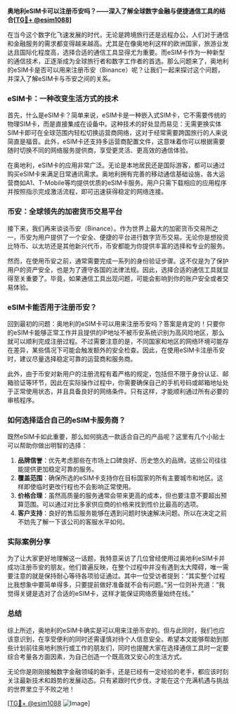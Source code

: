 **奥地利eSIM卡可以注册币安吗？——深入了解全球数字金融与便捷通信工具的结合[[TG💪+ @esim1088](https://t.me/s/esim1088)]**

在当今这个数字化飞速发展的时代，无论是跨境旅行还是远程办公，人们对于通信和金融服务的需求都变得越来越高。尤其是在像奥地利这样的欧洲国家，旅游业发达且国际化程度高，选择合适的通信工具显得尤为重要。而eSIM卡作为一种新型的通信技术，正逐渐成为全球旅行者和数字工作者的首选。那么问题来了，奥地利的eSIM卡是否可以用来注册币安（Binance）呢？让我们一起来探讨这个问题，并深入了解eSIM卡与币安之间的关系。

### eSIM卡：一种改变生活方式的技术

首先，什么是eSIM卡？简单来说，eSIM卡是一种嵌入式SIM卡，它不需要传统的物理SIM卡，而是直接集成在设备中。这种技术的好处显而易见：无需更换实体SIM卡即可在全球范围内轻松切换运营商网络，这对于经常需要跨国旅行的人来说简直是福音。此外，eSIM卡还支持多运营商配置文件，这意味着你可以根据需要随时切换不同的网络服务提供商，享受更灵活、更高效的通信体验。

在奥地利，eSIM卡的应用非常广泛。无论是本地居民还是国际游客，都可以通过购买eSIM卡来满足日常通讯需求。奥地利拥有完善的移动通信基础设施，各大运营商如A1、T-Mobile等均提供优质的eSIM卡服务。用户只需下载相应的应用程序并按照指示完成激活流程，即可迅速获得稳定的网络连接。

### 币安：全球领先的加密货币交易平台

接下来，我们再来谈谈币安（Binance）。作为世界上最大的加密货币交易所之一，币安为用户提供了一个安全、便捷的平台进行数字货币交易。无论你是想投资比特币、以太坊还是其他新兴代币，币安都能为你提供丰富的选择和专业的服务。

然而，在使用币安之前，通常需要完成一系列的身份验证步骤。这不仅是为了保护用户的资产安全，也是为了遵守各国的法律法规。因此，选择合适的通信工具就显得至关重要了。毕竟，如果通信工具出现问题，可能会影响到你的账户安全或者交易体验。

### eSIM卡能否用于注册币安？

回到最初的问题：奥地利的eSIM卡可以用来注册币安吗？答案是肯定的！只要你的eSIM卡能够正常工作并且提供的IP地址不被币安系统识别为高风险地区，那么就可以顺利完成注册过程。不过需要注意的是，不同国家和地区的网络环境可能存在差异，某些情况下可能会触发额外的安全检查。因此，在使用eSIM卡注册币安时，建议尽量选择稳定可靠的运营商和服务商。

此外，由于币安对新用户的注册流程有着严格的规定，包括但不限于身份认证、邮箱验证等环节，因此在实际操作过程中，你需要确保自己的手机号码或邮箱地址处于正常使用状态，并且具备良好的网络条件。只有这样，才能顺利通过所有必要的审核程序。

### 如何选择适合自己的eSIM卡服务商？

既然eSIM卡如此重要，那么如何挑选一款适合自己的产品呢？这里有几个小贴士可以帮助你做出明智的选择：

1. **品牌信誉**：优先考虑那些在市场上口碑良好、历史悠久的品牌。这些公司往往能提供更加稳定可靠的服务。
2. **覆盖范围**：确保所选的eSIM卡支持你在目标国家的所有主要城市和地区。这样即使临时更改行程也不会影响正常使用。
3. **价格合理**：虽然高质量的服务通常会带来更高的成本，但也要注意不要超出预算范围。可以通过对比多家供应商的价格来找到性价比最高的选项。
4. **客户支持**：良好的售后服务能够在遇到问题时快速解决问题。所以在决定之前不妨先了解一下该公司的客服水平如何。

### 实际案例分享

为了让大家更好地理解这一话题，我特意采访了几位曾经使用过奥地利eSIM卡并成功注册币安的朋友。他们普遍反映，在整个过程中并没有遇到太大障碍，唯一需要注意的就是保持耐心等待各项验证通过。其中一位受访者提到：“其实整个过程比我想象中要简单得多，只要提前做好准备就不会有问题。”另一位则补充道：“我觉得关键是选对了合适的eSIM卡，这样才能保证网络质量始终在线。”

### 总结

综上所述，奥地利的eSIM卡确实是可以用来注册币安的。但与此同时，我们也应该意识到，在享受便利的同时还需谨慎对待个人信息安全。希望本文能够帮助到那些计划前往奥地利旅行或工作的朋友们，同时也提醒大家在选择通信工具时一定要综合考量各方面因素，为自己创造一个既高效又安心的生活方式。

无论你是刚刚接触数字金融领域的新手，还是已经有一定经验的老手，都应该时刻关注最新技术和趋势的发展动态。只有紧跟时代步伐，才能在这个充满机遇与挑战的世界里立于不败之地！

[[TG💪+ @esim1088](https://t.me/s/esim1088) ![Image](https://i.postimg.cc/4NQfJmqS/Snipaste-2025-05-13-00-14-12.png)]